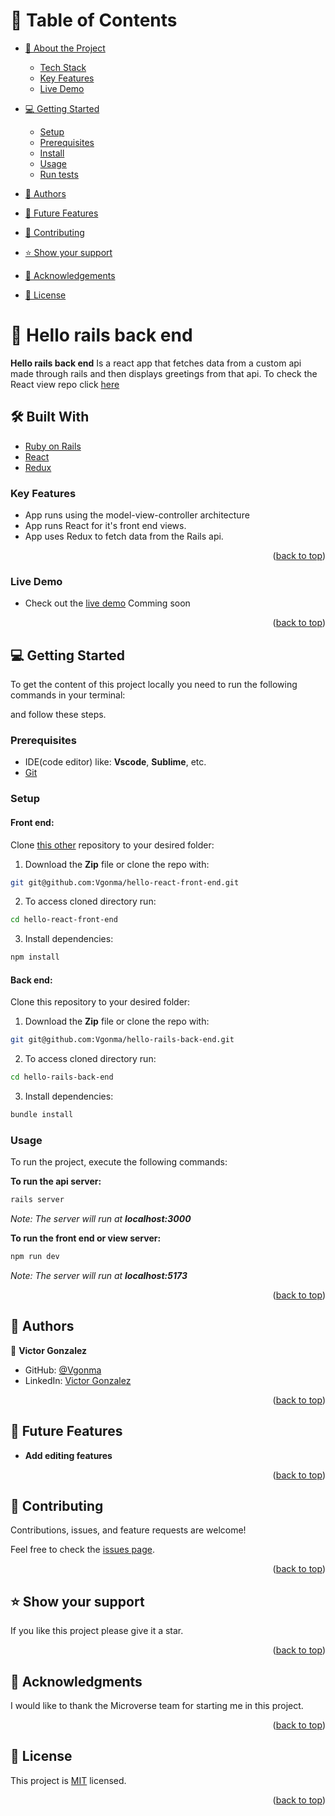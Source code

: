 <a name="readme-top"></a>

<!-- TABLE OF CONTENTS -->
# 📗 Table of Contents

- [📖 About the Project](#about-project)
    - [Tech Stack](#tech-stack)
    - [Key Features](#key-features)
    - [Live Demo](#demo)
- [💻 Getting Started](#getting-started)
  - [Setup](#setup)
  - [Prerequisites](#prerequisites)
  - [Install](#install)
  - [Usage](#usage)
  - [Run tests](#run-tests)

- [👥 Authors](#authors)
- [🔭 Future Features](#future-features)
- [🤝 Contributing](#contributing)
- [⭐️ Show your support](#support)
- [🙏 Acknowledgements](#acknowledgements)
- [📝 License](#license)

<!-- PROJECT DESCRIPTION -->

# 📖 Hello rails back end <a name="about-project"></a>

**Hello rails back end** Is a react app that fetches data from a custom api made through rails and then displays greetings from that api.
To check the React view repo click [here](https://github.com/Vgonma/hello-react-front-end)

## 🛠 Built With <a name="built-with"></a>


  <ul>
    <li><a href="https://www.ruby-lang.org/en/documentation/">Ruby on Rails</a></li>
    <li><a href="https://legacy.reactjs.org/docs/getting-started.html">React</a></li>
    <li><a href="https://redux.js.org/">Redux</a></li>
  </ul>


<!-- Features -->

### Key Features <a name="key-features"></a>

- App runs using the model-view-controller architecture
- App runs React for it's front end views.
- App uses Redux to fetch data from the Rails api.

<p align="right">(<a href="#readme-top">back to top</a>)</p>

### Live Demo <a name="demo"></a>
- Check out the [live demo]() Comming soon

<p align="right">(<a href="#readme-top">back to top</a>)</p>


<!-- GETTING STARTED -->

## 💻 Getting Started <a name="getting-started"></a>

To get the content of this project locally you need to run the following commands in your terminal:

and follow these steps.

### Prerequisites

- IDE(code editor) like: **Vscode**, **Sublime**, etc.
- [Git](https://www.linode.com/docs/guides/how-to-install-git-on-linux-mac-and-windows/)

### Setup
#### **Front end:**
Clone [this other](https://github.com/Vgonma/hello-react-front-end) repository to your desired folder:

1. Download the **Zip** file or clone the repo with:
 ```bash
git git@github.com:Vgonma/hello-react-front-end.git
```
2. To access cloned directory run:
```bash
cd hello-react-front-end
```

3. Install dependencies:
```bash
npm install
```

#### **Back end:**
Clone this repository to your desired folder:

1. Download the **Zip** file or clone the repo with:
 ```bash
git git@github.com:Vgonma/hello-rails-back-end.git
```
2. To access cloned directory run:
```bash
cd hello-rails-back-end
```

3. Install dependencies:
```bash
bundle install
```

### Usage

To run the project, execute the following commands:

**To run the api server:**

```bash
rails server
```

*Note: The server will run at **localhost:3000***

**To run the front end or view server:**
```bash
npm run dev
```
*Note: The server will run at **localhost:5173***

<p align="right">(<a href="#readme-top">back to top</a>)</p>

<!-- AUTHORS -->

## 👥 Authors <a name="authors"></a>

👤 **Victor Gonzalez**

- GitHub: [@Vgonma](https://github.com/Vgonma)
- LinkedIn: [Victor Gonzalez](https://www.linkedin.com/in/victor-manuel-gonzalez-massimi-a77265124/)

<p align="right">(<a href="#readme-top">back to top</a>)</p>

<!-- FUTURE FEATURES -->

## 🔭 Future Features <a name="future-features"></a>

- **Add editing features**

<p align="right">(<a href="#readme-top">back to top</a>)</p>

<!-- CONTRIBUTING -->

## 🤝 Contributing <a name="contributing"></a>

Contributions, issues, and feature requests are welcome!

Feel free to check the [issues page](https://github.com/gjuliao/recipe_app/issues).

<p align="right">(<a href="#readme-top">back to top</a>)</p>

<!-- SUPPORT -->

## ⭐️ Show your support <a name="support"></a>

If you like this project please give it a star.

<p align="right">(<a href="#readme-top">back to top</a>)</p>

<!-- ACKNOWLEDGEMENTS -->

## 🙏 Acknowledgments <a name="acknowledgements"></a>

I would like to thank the Microverse team for starting me in this project.

<p align="right">(<a href="#readme-top">back to top</a>)</p>

<!-- LICENSE -->

## 📝 License <a name="license"></a>

This project is [MIT](./LICENSE) licensed.

<p align="right">(<a href="#readme-top">back to top</a>)</p>
